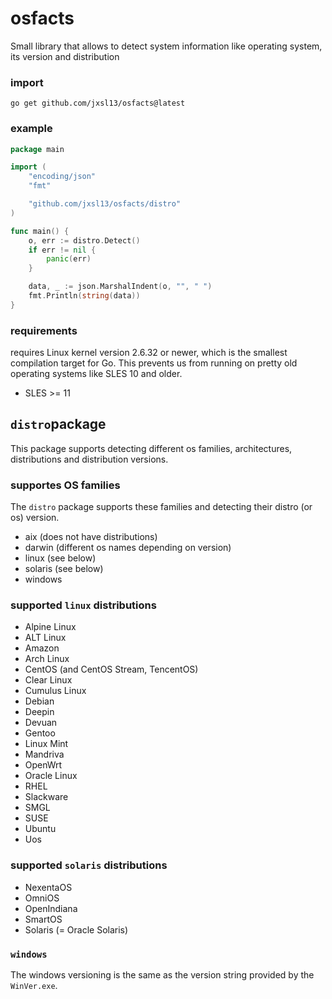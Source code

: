 # osfacts

Small library that allows to detect system information like operating system, its version and distribution

### import

```shell
go get github.com/jxsl13/osfacts@latest
```

### example

```go
package main

import (
	"encoding/json"
	"fmt"

	"github.com/jxsl13/osfacts/distro"
)

func main() {
	o, err := distro.Detect()
	if err != nil {
		panic(err)
	}

	data, _ := json.MarshalIndent(o, "", " ")
	fmt.Println(string(data))
}
```

### requirements

requires Linux kernel version 2.6.32 or newer, which is the smallest compilation target for Go.
This prevents us from running on pretty old operating systems like SLES 10 and older.

- SLES >= 11


## `distro`package

This package supports detecting different os families, architectures, distributions and distribution versions.

### supportes OS families
The `distro` package supports these families and detecting their distro (or os) version.

- aix (does not have distributions)
- darwin (different os names depending on version)
- linux (see below)
- solaris (see below)
- windows 

### supported `linux` distributions

- Alpine Linux
- ALT Linux
- Amazon
- Arch Linux
- CentOS (and CentOS Stream, TencentOS)
- Clear Linux
- Cumulus Linux
- Debian
- Deepin
- Devuan
- Gentoo
- Linux Mint
- Mandriva
- OpenWrt
- Oracle Linux
- RHEL
- Slackware
- SMGL
- SUSE
- Ubuntu
- Uos

### supported `solaris` distributions

- NexentaOS
- OmniOS
- OpenIndiana
- SmartOS
- Solaris (= Oracle Solaris)

### `windows`

The windows versioning is the same as the version string provided by the `WinVer.exe`.


